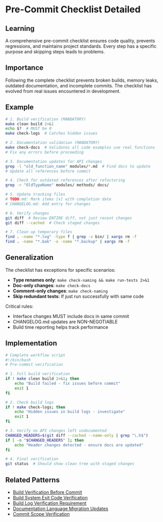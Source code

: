 # Pre-Commit Checklist Detailed

## Learning

A comprehensive pre-commit checklist ensures code quality, prevents regressions, and maintains project standards. Every step has a specific purpose and skipping steps leads to problems.

## Importance

Following the complete checklist prevents broken builds, memory leaks, outdated documentation, and incomplete commits. The checklist has evolved from real issues encountered in development.

## Example

```bash
# 1. Build verification (MANDATORY)
make clean build 2>&1
echo $?  # MUST be 0
make check-logs  # Catches hidden issues

# 2. Documentation validation (MANDATORY)
make check-docs  # Validates all code examples use real functions
# Fix any errors before proceeding

# 3. Documentation updates for API changes
grep -l "old_function_name" modules/*.md  # Find docs to update
# Update all references before commit

# 4. Check for outdated references after refactoring
grep -r "OldTypeName" modules/ methods/ docs/

# 5. Update tracking files
# TODO.md: Mark items [x] with completion date
# CHANGELOG.md: Add entry for changes

# 6. Verify changes
git diff  # Review ENTIRE diff, not just recent changes
git diff --cached  # Check staged changes

# 7. Clean up temporary files
find . -name "*.log" -type f | grep -v bin/ | xargs rm -f
find . -name "*.bak" -o -name "*.backup" | xargs rm -f
```

## Generalization

The checklist has exceptions for specific scenarios:
- **Type renames only**: `make check-naming && make run-tests 2>&1`
- **Doc-only changes**: `make check-docs` 
- **Comment-only changes**: `make check-naming`
- **Skip redundant tests**: If just run successfully with same code

Critical rules:
- Interface changes MUST include docs in same commit
- CHANGELOG.md updates are NON-NEGOTIABLE
- Build time reporting helps track performance

## Implementation

```bash
# Complete workflow script
#!/bin/bash
# Pre-commit verification

# 1. Full build verification
if ! make clean build 2>&1; then
    echo "Build failed - fix issues before commit"
    exit 1
fi

# 2. Check build logs
if ! make check-logs; then
    echo "Hidden issues in build logs - investigate"
    exit 1
fi

# 3. Verify no API changes left undocumented
CHANGED_HEADERS=$(git diff --cached --name-only | grep "\.h$")
if [ -n "$CHANGED_HEADERS" ]; then
    echo "Header changes detected - ensure docs are updated"
fi

# 4. Final verification
git status  # Should show clean tree with staged changes
```

## Related Patterns
- [Build Verification Before Commit](build-verification-before-commit.md)
- [Build System Exit Code Verification](build-system-exit-code-verification.md)
- [Build Log Verification Requirement](build-log-verification-requirement.md)
- [Documentation Language Migration Updates](documentation-language-migration-updates.md)
- [Commit Scope Verification](commit-scope-verification.md)